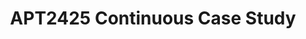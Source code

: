 ---
title: APT2425 Continuous Case Study
redirect_to: https://docs.google.com/document/d/11Ke-suOU8lUdbPQ0MLDwoClts-U76gpvHg2cGXnvMpo/edit?usp=sharing
redirect_from: 
  - /APT2425CCS
  - /apt2425ccs
---